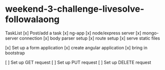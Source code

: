 # weekend-3-challenge-livesolve-followalaong

TaskList
[x] Post/add a task
    [x] ng-app
    [x] node/express server
    [x] mongo-server connection
    [x] body parser setup
    [x] route setup
    [x] serve static files

[x] Set up a form application
    [x] create angular application
    [x] bring in bootstrap

[ ] Set up GET request
[ ] Set up PUT request
[ ] Set up DELETE request
